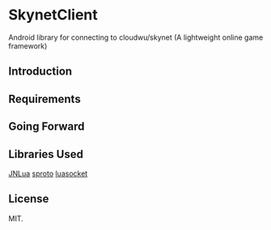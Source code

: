 SkynetClient
============

Android library for connecting to cloudwu/skynet (A lightweight online game framework) 

## Introduction



## Requirements



## Going Forward


## Libraries Used

[JNLua](https://code.google.com/p/jnlua/ )
[sproto](https://github.com/cloudwu/sproto )
[luasocket](https://github.com/diegonehab/luasocket )  


## License

MIT.  

